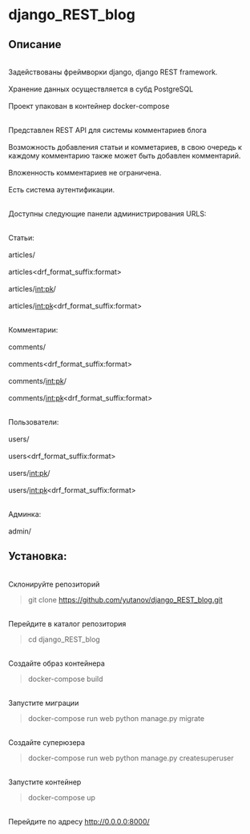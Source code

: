 # django_REST_blog

<h2>Описание</h2>

<br>Задействованы фреймворки django, django REST framework.</br>
<br>Хранение данных осуществляется в субд PostgreSQL</br>
<br>Проект упакован в контейнер docker-compose</br>

<br>Представлен REST API для системы комментариев блога</br>
<br>Возможность добавления статьи и комметариев, в свою очередь к каждому комментарию также может быть добавлен комментарий.</br>
<br>Вложенность комментариев не ограничена.</br>
<br>Есть система аутентификации. </br>

<br>Доступны следующие панели администрирования URLS:</br>

<br>Статьи: </br>
<br>articles/ </br>
<br>articles<drf_format_suffix:format> </br>
<br>articles/<int:pk>/ </br>
<br>articles/<int:pk><drf_format_suffix:format> </br>

<br>Комментарии: </br>
<br>comments/ </br>
<br>comments<drf_format_suffix:format> </br>
<br>comments/<int:pk>/ </br>
<br>comments/<int:pk><drf_format_suffix:format> </br>

<br>Пользователи: </br>
<br>users/ </br>
<br>users<drf_format_suffix:format> </br>
<br>users/<int:pk>/ </br>
<br>users/<int:pk><drf_format_suffix:format> </br>

<br>Админка: </br>
<br>admin/ </br>

<h2>Установка:</h2>

<br>Склонируйте репозиторий</br>
> git clone https://github.com/yutanov/django_REST_blog.git

<br>Перейдите в каталог репозитория</br>
> cd django_REST_blog

<br>Создайте образ контейнера</br>
> docker-compose build

<br>Запустите миграции</br>
> docker-compose run web python manage.py migrate

<br>Создайте суперюзера</br>
> docker-compose run web python manage.py createsuperuser

<br>Запустите контейнер</br>
> docker-compose up

<br>Перейдите по адресу http://0.0.0.0:8000/</br>
